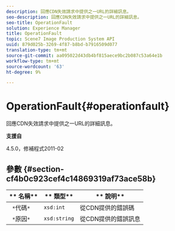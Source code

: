 ```yaml
---
description: 回應CDN失效請求中提供之一URL的詳細訊息。
seo-description: 回應CDN失效請求中提供之一URL的詳細訊息。
seo-title: OperationFault
solution: Experience Manager
title: OperationFault
topic: Scene7 Image Production System API
uuid: 879d025b-3269-4f87-b8bd-b7916509d077
translation-type: tm+mt
source-git-commit: aa095022d43db4bf815aece9bc2b087c53a64e1b
workflow-type: tm+mt
source-wordcount: '63'
ht-degree: 9%

---
```



# OperationFault{#operationfault}

回應CDN失效請求中提供之一URL的詳細訊息。

**支援自**

4.5.0，修補程式2011-02

## 參數 {#section-cf4b0c923cef4c14869319af73ace58b}

| ** 名稱** | ** 類型** | ** 說明** |
|---|---|---|
| ` *`代碼`*` | `xsd:int` | 從CDN提供的錯誤碼 |
| ` *`原因`*` | `xsd:string` | 從CDN提供的錯誤訊息 |

